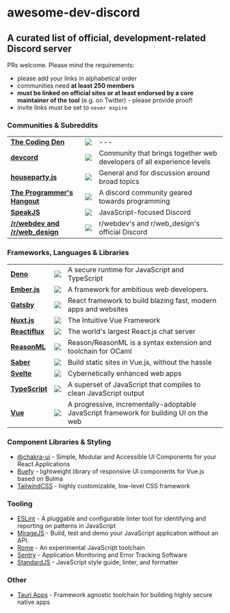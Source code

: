 # awesome-dev-discord
## A curated list of official, development-related Discord server

PRs welcome. Please mind the requirements:
- please add your links in alphabetical order
- communities need **at least 250 members**
- **must be linked on official sites or at least endorsed by a core maintainer of the tool** (e.g. on Twitter) - please provide proof!
- invite links must be set to `never expire`

### Communities & Subreddits
<table>
  <tbody>
     <tr>
        <td>
          <a href="https://discord.gg/code">
            <b>The Coding Den</b>
          </a>
        </td>
        <td>
          <a href="https://discord.gg/code">
            <img src="https://img.shields.io/discord/172018499005317120?color=%237289DA&label=%20&logo=discord&logoColor=white&style=flat-square" />
          </a>
        </td>
        <td>---</td>
      </tr>    
      <tr>
        <td>
          <a href="https://discord.gg/devcord">
            <b>devcord</b>
          </a>
        </td>
        <td>
          <a href="https://discord.gg/devcord">
            <img src="https://img.shields.io/discord/174075418410876928?color=%237289DA&label=%20&logo=discord&logoColor=white&style=flat-square" />
          </a>
        </td>
        <td>Community that brings together web developers of all experience levels</td>
      </tr>
     <tr>
        <td>
          <a href="https://discord.gg/zfSTAsm">
            <b>houseparty.js</b>
          </a>
        </td>
        <td>
          <a href="https://discord.gg/zfSTAsm">
            <img src="https://img.shields.io/badge/%20-join-%237289DA?logo=discord&logoColor=white&style=flat-square" />
          </a>
        </td>
        <td>General and for discussion around broad topics</td>
      </tr>    
     <tr>
        <td>
          <a href="https://theprogrammershangout.com/">
            <b>The Programmer's Hangout</b>
          </a>
        </td>
        <td>
          <a href="https://discord.gg/programming">
            <img src="https://img.shields.io/discord/244230771232079873?color=%237289DA&label=%20&logo=discord&logoColor=white&style=flat-square" />
          </a>
        </td>
        <td>A discord community geared towards programming</td>
      </tr>               
     <tr>
        <td>
          <a href="https://discord.gg/NEQuu2T">
            <b>SpeakJS</b>
          </a>
        </td>
        <td>
          <a href="https://discord.gg/NEQuu2T">
            <img src="https://img.shields.io/discord/239433591950540801?color=%237289DA&label=%20&logo=discord&logoColor=white&style=flat-square" />
          </a>
        </td>
        <td>JavaScript-focused Discord</td>
      </tr>         
     <tr>
        <td>
          <a href="https://discord.gg/qfQdzhb">
            <b>/r/webdev and /r/web_design</b>
          </a>
        </td>
        <td>
          <a href="https://discord.gg/qfQdzhb">
            <img src="https://img.shields.io/discord/434487340535382016?color=%237289DA&label=%20&logo=discord&logoColor=white&style=flat-square" />
          </a> 
        </td>
        <td>r/webdev's and r/web_design's official Discord</td>
      </tr>      
  </tbody>
</table>

### Frameworks, Languages & Libraries

<table>
  <tbody>
      <tr>
        <td>
          <a href="hhttps://deno.land/">
            <b>Deno</b>
          </a>
        </td>
        <td>
          <a href="https://discord.gg/deno">
            <img src="https://img.shields.io/badge/%20-join-%237289DA?logo=discord&logoColor=white&style=flat-square" />
          </a>
        </td>
        <td>A secure runtime for JavaScript and TypeScript</td>
      </tr>   
      <tr>
        <td>
          <a href="https://emberjs.com/">
            <b>Ember.js</b>
          </a>
        </td>
        <td>
          <a href="https://discord.gg/emberjs">
            <img src="https://img.shields.io/discord/480462759797063690?color=%237289DA&label=%20&logo=discord&logoColor=white&style=flat-square" />
          </a>
        </td>
        <td>A framework for ambitious web developers.</td>
      </tr>      
      <tr>
        <td>
          <a href="gatsbyjs.org">
            <b>Gatsby</b>
          </a>
        </td>
        <td>
          <a href="https://discord.gg/gatsby">
            <img src="https://img.shields.io/badge/%20-join-%237289DA?logo=discord&logoColor=white&style=flat-square" />
          </a>
        </td>
        <td>React framework to build blazing fast, modern apps and websites</td>
      </tr>        
      <tr>
        <td>
          <a href="https://nuxtjs.org/">
            <b>Nuxt.js</b>
          </a>
        </td>
        <td>
          <a href="https://discord.gg/b3dvQ9b">
            <img src="https://img.shields.io/badge/%20-join-%237289DA?logo=discord&logoColor=white&style=flat-square" />
          </a>
        </td>
        <td>The Intuitive Vue Framework</td>
      </tr>     
      <tr>
        <td>
          <a href="https://www.reactiflux.com/">
            <b>Reactiflux</b>
          </a>
        </td>
        <td>
          <a href="https://discord.gg/reactiflux">
            <img src="https://img.shields.io/discord/102860784329052160?color=%237289DA&label=%20&logo=discord&logoColor=white&style=flat-square" />
          </a>
        </td>
        <td>The world's largest React.js chat server</td>
      </tr>    
      <tr>
        <td>
          <a href="https://reasonml.github.io/">
            <b>ReasonML</b>
          </a>
        </td>
        <td>
          <a href="https://discord.gg/BqTrSx5">
            <img src="https://img.shields.io/discord/235176658175262720?color=%237289DA&label=%20&logo=discord&logoColor=white&style=flat-square" />
          </a>
        </td>
        <td>Reason/ReasonML is a syntax extension and toolchain for OCaml</td>
      </tr> 
      <tr>
        <td>
          <a href="https://saber.land/">
            <b>Saber</b>
          </a>
        </td>
        <td>
          <a href="https://discord.gg/kSqVgeW">
            <img src="https://img.shields.io/discord/565431611521499137?color=%237289DA&label=%20&logo=discord&logoColor=white&style=flat-square" />
          </a>
        </td>
        <td>Build static sites in Vue.js, without the hassle</td>
      </tr>  
      <tr>
        <td>
          <a href="https://svelte.dev/">
            <b>Svelte</b>
          </a>
        </td>
        <td>
          <a href="https://discord.gg/gT2gbRQ">
            <img src="https://img.shields.io/discord/457912077277855764?color=%237289DA&label=%20&logo=discord&logoColor=white&style=flat-square" />
          </a>
        </td>
        <td>Cybernetically enhanced web apps</td>
      </tr> 
      <tr>
        <td>
          <a href="https://www.typescriptlang.org/">
            <b>TypeScript</b>
          </a>
        </td>
        <td>
          <a href="https://discord.gg/GKA8Vmz">
            <img src="https://img.shields.io/discord/508357248330760243?color=%237289DA&label=%20&logo=discord&logoColor=white&style=flat-square" />
          </a>
        </td>
        <td>A superset of JavaScript that compiles to clean JavaScript output</td>
      </tr>   
      <tr>
        <td>
          <a href="https://vuejs.org/">
            <b>Vue</b>
          </a>
        </td>
        <td>
          <a href="https://discord.gg/vue">
            <img src="https://img.shields.io/discord/325477692906536972?color=%237289DA&label=%20&logo=discord&logoColor=white&style=flat-square" />
          </a>
        </td>
        <td>A progressive, incrementally-adoptable JavaScript framework for building UI on the web</td>
      </tr>                                  
  </tbody>
</table>

### Component Libraries & Styling
- [@chakra-ui](https://discord.gg/eDWJFU5) - Simple, Modular and Accessible UI Components for your React Applications
- [Buefy](https://discordapp.com/invite/ZkdFJMr) - lightweight library of responsive UI components for Vue.js based on Bulma
- [TailwindCSS](https://discord.gg/vPPcaFx) - highly customizable, low-level CSS framework

### Tooling
- [ESLint](https://discord.com/invite/8szcydm) - A pluggable and configurable linter tool for identifying and reporting on patterns in JavaScript
- [MirageJS](https://discord.gg/jC3xwCF) - Build, test and demo your JavaScript application without an API.
- [Rome](https://discord.gg/pukcWp) - An experimental JavaScript toolchain
- [Sentry](https://discord.gg/h4kGd7j) - Application Monitoring and Error Tracking Software
- [StandardJS](https://discord.gg/ZegqCBr) - JavaScript style guide, linter, and formatter

### Other
- [Tauri Apps](https://discord.gg/TDm7DqJ) - Framework agnostic toolchain for building highly secure native apps
